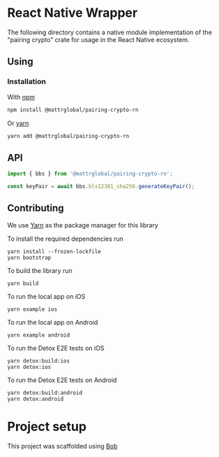 # React Native Wrapper

The following directory contains a native module implementation of the "pairing crypto" crate for usage in the React Native ecosystem.

## Using

### Installation

With [npm](https://www.npmjs.com/)

```sh
npm install @mattrglobal/pairing-crypto-rn
```

Or [yarn](https://yarnpkg.com/)

```sh
yarn add @mattrglobal/pairing-crypto-rn
```

## API

```js
import { bbs } from '@mattrglobal/pairing-crypto-rn';

const keyPair = await bbs.bls12381_sha256.generateKeyPair();
```

## Contributing

We use [Yarn](https://yarnpkg.com/) as the package manager for this library

To install the required dependencies run

```
yarn install --frozen-lockfile
yarn bootstrap
```

To build the library run

```
yarn build
```

To run the local app on iOS

```
yarn example ios
```

To run the local app on Android

```
yarn example android
```

To run the Detox E2E tests on iOS

```
yarn detox:build:ios
yarn detox:ios
```

To run the Detox E2E tests on Android

```
yarn detox:build:android
yarn detox:android
```

# Project setup

This project was scaffolded using [Bob](https://github.com/react-native-community/bob)
